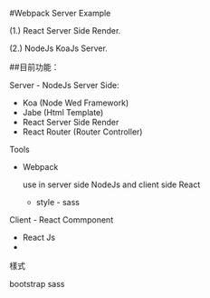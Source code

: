 #Webpack Server Example


(1.) React Server Side Render.

(2.) NodeJs KoaJs Server.


##目前功能：

Server - NodeJs Server Side:

  - Koa (Node Wed Framework)
  - Jabe (Html Template)
  - React Server Side Render
  - React Router (Router Controller)

Tools

  - Webpack

    use in server side NodeJs and client side React

    * style - sass

Client - React Commponent

  -  React Js
  -  


樣式

bootstrap sass
